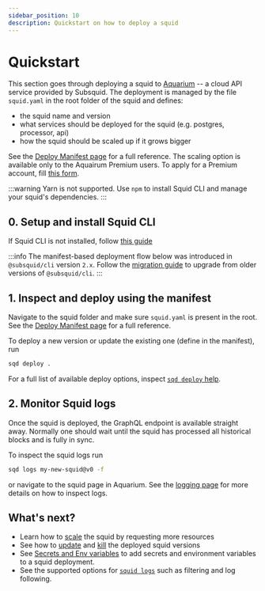 ```yaml
---
sidebar_position: 10
description: Quickstart on how to deploy a squid
---
```


# Quickstart

This section goes through deploying a squid to [Aquarium](https://app.subsquid.io) -- a cloud API service provided by Subsquid.
The deployment is managed by the file `squid.yaml` in the root folder of the squid and defines:

- the squid name and version
- what services should be deployed for the squid (e.g. postgres, processor, api)
- how the squid should be scaled up if it grows bigger

See the [Deploy Manifest page](/deploy-squid/deploy-manifest) for a full reference.
The scaling option is available only to the Aquairum Premium users. To apply for a Premium account, fill [this form](https://docs.google.com/forms/d/e/1FAIpQLSchqvWxRhlw7yfBlfiudizLJI9hEfeCEuaSlk3wOcwB1HQf6g/viewform?usp=sf_link).

:::warning
Yarn is not supported. Use `npm` to install Squid CLI and manage your squid's dependencies.
:::

## 0. Setup and install Squid CLI

If Squid CLI is not installed, follow [this guide](/squid-cli/installation)

:::info 
The manifest-based deployment flow below was introduced in `@subsquid/cli` version `2.x`. 
Follow the [migration guide](/deploy-squid/migration) to upgrade from older versions of `@subsquid/cli`.
:::

## 1. Inspect and deploy using the manifest

Navigate to the squid folder and make sure `squid.yaml` is present in the root. See the [Deploy Manifest page](/deploy-squid/deploy-manifest) for a full reference.

To deploy a new version or update the existing one (define in the manifest), run
```bash
sqd deploy .
```

For a full list of available deploy options, inspect [`sqd deploy` help](/squid-cli/deploy).

## 2. Monitor Squid logs

Once the squid is deployed, the GraphQL endpoint is available straight away. Normally one should wait until the squid has processed all historical blocks and is fully in sync.

To inspect the squid logs run

```bash
sqd logs my-new-squid@v0 -f 
```

or navigate to the squid page in Aquarium. See the [logging page](/deploy-squid/logging) for more details on how to inspect logs.

## What's next?

- Learn how to [scale](/deploy-squid/deploy-manifest/#scale) the squid by requesting more resources
- See how to [update](/squid-cli/deploy) and [kill](/squid-cli/rm) the deployed squid versions
- See [Secrets and Env variables](/deploy-squid/env-variables) to add secrets and environment variables to a squid deployment.
- See the supported options for [`squid logs`](/squid-cli/logs) such as filtering and log following.
